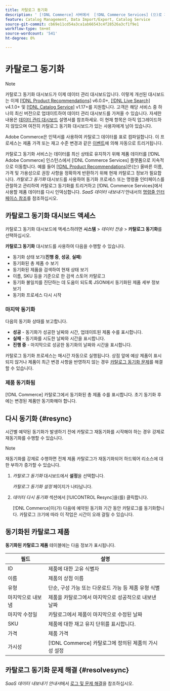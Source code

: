 ```yaml
---
title: 카탈로그 동기화
description: ' [!DNL Commerce] 서버에서  [!DNL Commerce Services] (으)로 제품 데이터를 내보내는 방법에 대해 알아봅니다.'
feature: Catalog Management, Data Import/Export, Catalog Service
source-git-commit: cb69e11cd54a3ca1ab66543c4f28526a3cf1f9e1
workflow-type: tm+mt
source-wordcount: '541'
ht-degree: 0%

---
```



# 카탈로그 동기화

>[!NOTE]
>
> 카탈로그 동기화 대시보드가 이제 데이터 관리 대시보드입니다. 이렇게 개선된 대시보드는 이제 [[!DNL Product Recommendations]](../product-recommendations/guide-overview.md) v6.0.0+, [[!DNL Live Search]](../live-search/overview.md) v4.1.0+ 및 [[!DNL Catalog Service]](../catalog-service/overview.md) v1.17+를 지원합니다. 고객은 해당 서비스 중 하나의 최신 버전으로 업데이트하여 데이터 관리 대시보드를 가져올 수 있습니다. 자세한 내용은 [데이터 관리 대시보드](https://experienceleague.adobe.com/docs/commerce-admin/systems/data-transfer/data-dashboard.html) 설명서를 참조하세요. 이 현재 항목은 아직 업그레이드하지 않았으며 여전히 카탈로그 동기화 대시보드가 있는 사용자에게 남아 있습니다.

Adobe Commerce은 인덱서를 사용하여 카탈로그 데이터를 표로 컴파일합니다. 이 프로세스는 제품 가격 또는 재고 수준 변경과 같은 [이벤트](https://experienceleague.adobe.com/docs/commerce-admin/systems/tools/index-management.html#events-that-trigger-full-reindexing)에 의해 자동으로 트리거됩니다.

카탈로그 동기화 서비스는 데이터를 최신 상태로 유지하기 위해 제품 데이터를 [!DNL Adobe Commerce] 인스턴스에서 [!DNL Commerce Services] 플랫폼으로 지속적으로 이동합니다. 예를 들어 [[!DNL Product Recommendations]](/help/product-recommendations/overview.md)은(는) 올바른 이름, 가격 및 가용성으로 권장 사항을 정확하게 반환하기 위해 현재 카탈로그 정보가 필요합니다. _카탈로그 동기화_ 대시보드를 사용하여 동기화 프로세스 또는 명령줄 인터페이스를 관찰하고 관리하여 카탈로그 동기화를 트리거하고 [!DNL Commerce Services]에서 사용할 제품 데이터를 다시 인덱싱합니다. _SaaS 데이터 내보내기_ 안내서의 [명령줄 인터페이스 참조](../data-export/data-export-cli-commands.md)를 참조하십시오.

## 카탈로그 동기화 대시보드 액세스

카탈로그 동기화 대시보드에 액세스하려면 **시스템** > _데이터 전송_ > **카탈로그 동기화**&#x200B;를 선택하십시오.

**카탈로그 동기화** 대시보드를 사용하여 다음을 수행할 수 있습니다.

- 동기화 상태 보기(**진행 중**, **성공**, **실패**)
- 동기화된 총 제품 수 보기
- 동기화된 제품을 검색하여 현재 상태 보기
- 이름, SKU 등을 기준으로 한 검색 스토어 카탈로그
- 동기화 불일치를 진단하는 데 도움이 되도록 JSON에서 동기화된 제품 세부 정보 보기
- 동기화 프로세스 다시 시작

### 마지막 동기화

다음의 동기화 상태를 보고합니다.

- **성공** - 동기화가 성공한 날짜와 시간, 업데이트된 제품 수를 표시합니다.
- **실패** - 동기화를 시도한 날짜와 시간을 표시합니다.
- **진행 중** - 마지막으로 성공한 동기화의 날짜와 시간을 표시합니다.

카탈로그 동기화 프로세스는 매시간 자동으로 실행됩니다. 상점 앞에 예상 제품이 표시되지 않거나 제품이 최근 변경 사항을 반영하지 않는 경우 [카탈로그 동기화 문제](#resolvesync)를 해결할 수 있습니다.

### 제품 동기화됨

[!DNL Commerce] 카탈로그에서 동기화된 총 제품 수를 표시합니다. 초기 동기화 후에는 변경된 제품만 동기화해야 합니다.

## 다시 동기화 {#resync}

시간별 예약된 동기화가 발생하기 전에 카탈로그 재동기화를 시작해야 하는 경우 강제로 재동기화를 수행할 수 있습니다.

>[!NOTE]
>
> 재동기화를 강제로 수행하면 전체 제품 카탈로그가 재동기화되어 하드웨어 리소스에 대한 부하가 증가할 수 있습니다.

1. _카탈로그 동기화_ 대시보드에서 **설정**&#x200B;을 선택합니다.

   _카탈로그 동기화 설정_ 페이지가 나타납니다.

1. _데이터 다시 동기화_ 섹션에서 [!UICONTROL Resync]을(를) 클릭합니다.

   [!DNL Commerce]이(가) 다음에 예약된 동기화 기간 동안 카탈로그를 동기화합니다. 카탈로그 크기에 따라 이 작업은 시간이 오래 걸릴 수 있습니다.

## 동기화된 카탈로그 제품

**동기화된 카탈로그 제품** 테이블에는 다음 정보가 표시됩니다.

| 필드 | 설명 |
|---|---|
| ID | 제품에 대한 고유 식별자 |
| 이름 | 제품의 상점 이름 |
| 유형 | 단순, 구성 가능 또는 다운로드 가능 등 제품 유형 식별 |
| 마지막으로 내보냄 | 제품을 카탈로그에서 마지막으로 성공적으로 내보낸 날짜 |
| 마지막 수정일 | 카탈로그에서 제품이 마지막으로 수정된 날짜 |
| SKU | 제품에 대한 재고 유지 단위를 표시합니다. |
| 가격 | 제품 가격 |
| 가시성 | [!DNL Commerce] 카탈로그에 정의된 제품의 가시성 설정 |

## 카탈로그 동기화 문제 해결 {#resolvesync}

_SaaS 데이터 내보내기 안내서_&#x200B;에서 [로그 및 문제 해결](../data-export/troubleshooting-logging.md#troubleshooting)을 참조하십시오.
